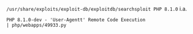 `/usr/share/exploits/exploit-db/exploitdb/searchsploit PHP 8.1.0`
i.a.
```
PHP 8.1.0-dev - 'User-Agentt' Remote Code Execution                                                   | php/webapps/49933.py
```
